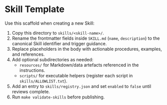 # Skill Template

Use this scaffold when creating a new Skill:

1. Copy this directory to `skills/<skill-name>/`.
2. Rename the frontmatter fields inside `SKILL.md` (`name`, `description`) to the canonical Skill identifier and trigger guidance.
3. Replace placeholders in the body with actionable procedures, examples, and references.
4. Add optional subdirectories as needed:
   - `resources/` for Markdown/data artefacts referenced in the instructions.
   - `scripts/` for executable helpers (register each script in `skills/ALLOWLIST.txt`).
5. Add an entry to `skills/registry.json` and set `enabled` to `false` until reviews complete.
6. Run `make validate-skills` before publishing.
